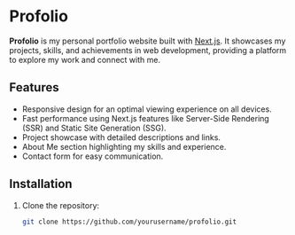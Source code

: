 # Profolio

**Profolio** is my personal portfolio website built with [Next.js](https://nextjs.org/). It showcases my projects, skills, and achievements in web development, providing a platform to explore my work and connect with me.

## Features

- Responsive design for an optimal viewing experience on all devices.
- Fast performance using Next.js features like Server-Side Rendering (SSR) and Static Site Generation (SSG).
- Project showcase with detailed descriptions and links.
- About Me section highlighting my skills and experience.
- Contact form for easy communication.

## Installation

1. Clone the repository:

   ```bash
   git clone https://github.com/yourusername/profolio.git
